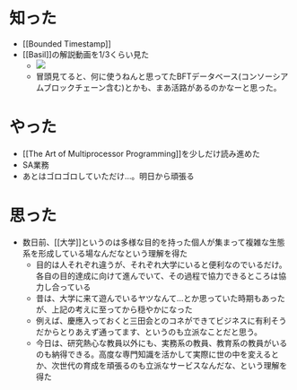 # 知った
- [[Bounded Timestamp]]
- [[Basil]]の解説動画を1/3くらい見た
	- ![](https://www.youtube.com/watch?v=_iIuPrlE1nw)
	- 冒頭見てると、何に使うねんと思ってたBFTデータベース(コンソーシアムブロックチェーン含む)とかも、まあ活路があるのかなーと思った。

# やった
- [[The Art of Multiprocessor Programming]]を少しだけ読み進めた
- SA業務
- あとはゴロゴロしていただけ…。明日から頑張る

# 思った
- 数日前、[[大学]]というのは多様な目的を持った個人が集まって複雑な生態系を形成している場なんだなという理解を得た
	- 目的は人それぞれ違うが、それぞれ大学にいると便利なのでいるだけ。各自の目的達成に向けて進んでいて、その過程で協力できるところは協力し合っている
	- 昔は、大学に来て遊んでいるヤツなんて…とか思っていた時期もあったが、上記の考えに至ってから穏やかになった
	- 例えば、慶應入っておくと三田会とのコネができてビジネスに有利そうだからとりあえず通ってます、というのも立派なことだと思う。
	- 今日は、研究熱心な教員以外にも、実務系の教員、教育系の教員がいるのも納得できる。高度な専門知識を活かして実際に世の中を変えるとか、次世代の育成を頑張るのも立派なサービスなんだな、という理解を得た